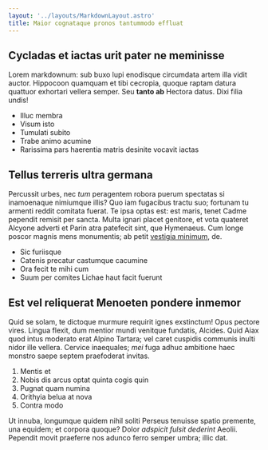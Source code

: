 ```yaml
---
layout: '../layouts/MarkdownLayout.astro'
title: Maior cognataque pronos tantummodo effluat
---
```


## Cycladas et iactas urit pater ne meminisse

Lorem markdownum: sub buxo lupi enodisque circumdata artem illa vidit auctor.
Hippocoon quamquam et tibi cecropia, quoque raptam datura quattuor exhortari
vellera semper. Seu **tanto ab** Hectora datus. Dixi filia undis!

- Illuc membra
- Visum isto
- Tumulati subito
- Trabe animo acumine
- Rarissima pars haerentia matris desinite vocavit iactas

## Tellus terreris ultra germana

Percussit urbes, nec *tum* peragentem robora puerum spectatas si inamoenaque
nimiumque illis? Quo iam fugacibus tractu suo; fortunam tu armenti reddit
comitata fuerat. Te ipsa optas est: est maris, tenet Cadme pependit remisit per
sancta. Multa ignari placet genitore, et vota quateret Alcyone adverti et Parin
atra patefecit sint, que Hymenaeus. Cum longe poscor magnis mens monumentis; ab
petit [vestigia minimum](http://example.com), de.

- Sic furiisque
- Catenis precatur castumque cacumine
- Ora fecit te mihi cum
- Suum per comites Lichae haut facit fuerunt

## Est vel reliquerat Menoeten pondere inmemor

Quid se solam, te dictoque murmure requirit ignes exstinctum! Opus pectore
vires. Lingua flexit, dum mentior mundi venitque fundatis, Alcides. Quid Aiax
quod intus moderato erat Alpino Tartara; vel caret cuspidis communis inulti
nidor ille vellera. Cervice inaequales; *mei* fuga adhuc ambitione haec monstro
saepe septem praefoderat invitas.

1. Mentis et
2. Nobis dis arcus optat quinta cogis quin
3. Pugnat quam numina
4. Orithyia belua at nova
5. Contra modo

Ut innuba, longumque quidem nihil soliti Perseus tenuisse spatio premente, una
equidem; et corpora quoque? Dolor *adspicit fulsit dederint* Aeolii. Pependit
movit praeferre nos adunco ferro semper umbra; illic dat.
